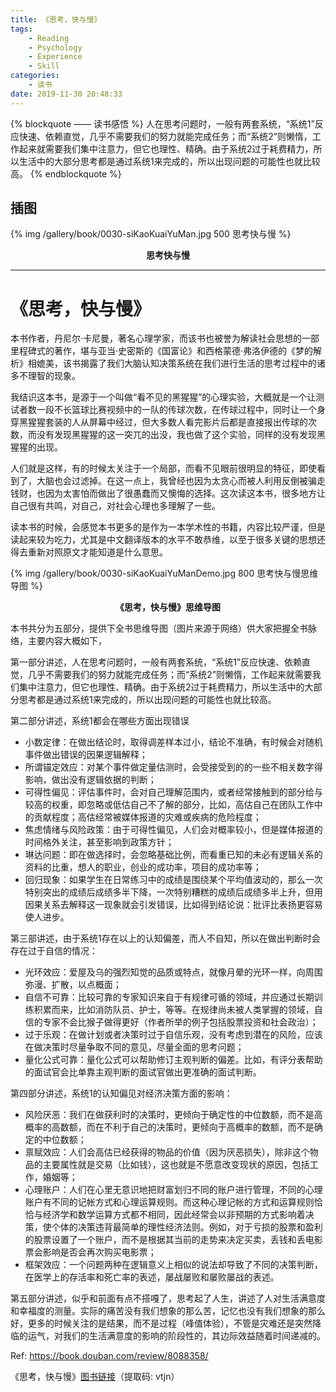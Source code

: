 ```yaml
---
title: 《思考，快与慢》
tags:
	- Reading
	- Psychology
	- Experience
	- Skill
categories:
	- 读书
date: 2019-11-30 20:48:33
---
```


{% blockquote —— 读书感悟 %}
人在思考问题时，一般有两套系统，“系统1”反应快速、依赖直觉，几乎不需要我们的努力就能完成任务；而“系统2”则懒惰，工作起来就需要我们集中注意力，但它也理性、精确。由于系统2过于耗费精力，所以生活中的大部分思考都是通过系统1来完成的，所以出现问题的可能性也就比较高。
{% endblockquote %}

<!-- more -->

## 插图
{% img /gallery/book/0030-siKaoKuaiYuMan.jpg 500 思考快与慢 %}
<p align="center"><b>思考快与慢</b></p>

-----

# 《思考，快与慢》

本书作者，丹尼尔·卡尼曼，著名心理学家，而该书也被誉为解读社会思想的一部里程碑式的著作，堪与亚当·史密斯的《国富论》和西格蒙德·弗洛伊德的《梦的解析》相媲美，该书揭露了我们大脑认知决策系统在我们进行生活的思考过程中的诸多不理智的现象。

我结识这本书，是源于一个叫做“看不见的黑猩猩”的心理实验，大概就是一个让测试者数一段不长篮球比赛视频中的一队的传球次数，在传球过程中，同时让一个身穿黑猩猩套装的人从屏幕中经过，但大多数人看完影片后都是直接报出传球的次数，而没有发现黑猩猩的这一突兀的出没，我也做了这个实验，同样的没有发现黑猩猩的出现。

人们就是这样，有的时候太关注于一个局部，而看不见眼前很明显的特征，即使看到了，大脑也会过滤掉。在这一点上，我曾经也因为太贪心而被人利用反倒被骗走钱财，也因为太害怕而做出了很愚蠢而又懊悔的选择。这次读这本书，很多地方让自己很有共鸣，对自己，对社会心理也多理解了一些。

读本书的时候，会感觉本书更多的是作为一本学术性的书籍，内容比较严谨，但是读起来较为吃力，尤其是中文翻译版本的水平不敢恭维，以至于很多关键的思想还得去重新对照原文才能知道是什么意思。

{% img /gallery/book/0030-siKaoKuaiYuManDemo.jpg 800 思考快与慢思维导图 %}
<p align="center"><b>《思考，快与慢》思维导图</b></p>

本书共分为五部分，提供下全书思维导图（图片来源于网络）供大家把握全书脉络，主要内容大概如下，

第一部分讲述，人在思考问题时，一般有两套系统，“系统1”反应快速、依赖直觉，几乎不需要我们的努力就能完成任务；而“系统2”则懒惰，工作起来就需要我们集中注意力，但它也理性、精确。由于系统2过于耗费精力，所以生活中的大部分思考都是通过系统1来完成的，所以出现问题的可能性也就比较高。

第二部分讲述，系统1都会在哪些方面出现错误
- 小数定律：在做出结论时，取得调差样本过小，结论不准确，有时候会对随机事件做出错误的因果逻辑解释；
- 所谓锚定效应：对某个事件做定量估测时，会受接受到的的一些不相关数字得影响，做出没有逻辑依据的判断；
- 可得性偏见：评估事件时，会对自己理解范围内，或者经常接触到的部分给与较高的权重，即忽略或低估自己不了解的部分，比如，高估自己在团队工作中的贡献程度；高估经常被媒体报道的灾难或疾病的危险程度；
- 焦虑情绪与风险政策：由于可得性偏见，人们会对概率较小，但是媒体报道的时间格外关注，甚至影响到政策方针；
- 琳达问题：即在做选择时，会忽略基础比例，而看重已知的未必有逻辑关系的资料的比重，想人的职业，创业的成功率，项目的成功率等；
- 回归现象：如果学生在日常练习中的成绩是围绕某个平均值波动的，那么一次特别突出的成绩后成绩多半下降，一次特别糟糕的成绩后成绩多半上升，但用因果关系去解释这一现象就会引发错误，比如得到结论说：批评比表扬更容易使人进步。


第三部讲述，由于系统1存在以上的认知偏差，而人不自知，所以在做出判断时会存在过于自信的情况：
- 光环效应：爱屋及乌的强烈知觉的品质或特点，就像月晕的光环一样，向周围弥漫、扩散，以点概面；
- 自信不可靠：比较可靠的专家知识来自于有规律可循的领域，并应通过长期训练积累而来，比如消防队员、护士，等等。在规律尚未被人类掌握的领域，自信的专家不会比猴子做得更好（作者所举的例子包括股票投资和社会政治）；
- 过于乐观：在做计划或者决策时过于自信乐观，没有考虑到潜在的风险，应该在做决策时尽量争取不同的意见，尽量全面的思考问题；
- 量化公式可靠：量化公式可以帮助修订主观判断的偏差。比如，有评分表帮助的面试官会比单靠主观判断的面试官做出更准确的面试判断。

第四部分讲述，系统1的认知偏见对经济决策方面的影响：
- 风险厌恶：我们在做获利时的决策时，更倾向于确定性的中位数额，而不是高概率的高数额，而在不利于自己的决策时，更倾向于高概率的数额，而不是确定的中位数额；
- 禀赋效应：人们会高估已经获得的物品的价值（因为厌恶损失），除非这个物品的主要属性就是交易（比如钱），这也就是不愿意改变现状的原因，包括工作，婚姻等；
- 心理账户：人们在心里无意识地把财富划归不同的账户进行管理，不同的心理账户有不同的记帐方式和心理运算规则。而这种心理记帐的方式和运算规则恰恰与经济学和数学运算方式都不相同，因此经常会以非预期的方式影响着决策，使个体的决策违背最简单的理性经济法则。例如，对于亏损的股票和盈利的股票设置了一个账户，而不是根据其当前的走势来决定买卖，丢钱和丢电影票会影响是否会再次购买电影票；
- 框架效应：一个问题两种在逻辑意义上相似的说法却导致了不同的决策判断，在医学上的存活率和死亡率的表述，屡战屡败和屡败屡战的表述。

第五部分讲述，似乎和前面有点不搭嘎了，思考起了人生，讲述了人对生活满意度和幸福度的测量。实际的痛苦没有我们想象的那么苦，记忆也没有我们想象的那么好，更多的时候关注的是结果，而不是过程（峰值体验），不管是灾难还是突然降临的运气，对我们的生活满意度的影响的阶段性的，其边际效益随着时间递减的。

Ref: https://book.douban.com/review/8088358/

《思考，快与慢》[图书链接](https://pan.baidu.com/s/1StnNuqZ1FKbc__aSlWPajg)（提取码: vtjn）